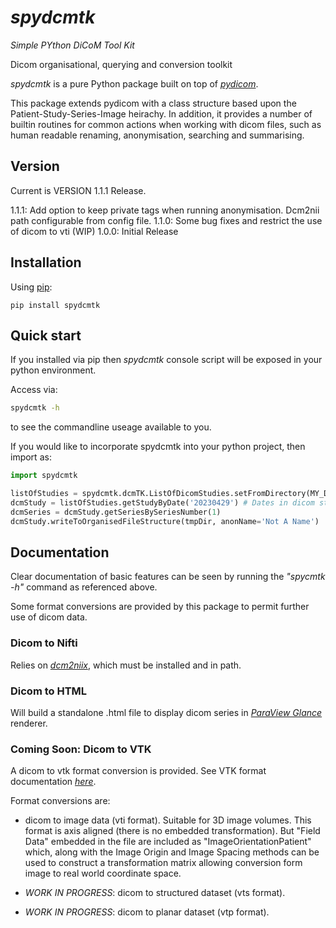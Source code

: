 # *spydcmtk*

*Simple PYthon DiCoM Tool Kit*

Dicom organisational, querying and conversion toolkit

*spydcmtk* is a pure Python package built on top of [*pydicom*](https://github.com/pydicom/pydicom).

This package extends pydicom with a class structure based upon the Patient-Study-Series-Image heirachy. In addition, it provides a number of builtin routines for common actions when working with dicom files, such as human readable renaming, anonymisation, searching and summarising. 

## Version

Current is VERSION 1.1.1 Release. 

1.1.1: Add option to keep private tags when running anonymisation. Dcm2nii path configurable from config file. 
1.1.0: Some bug fixes and restrict the use of dicom to vti (WIP)
1.0.0: Initial Release

## Installation

Using [pip](https://pip.pypa.io/en/stable/):
```
pip install spydcmtk
```

## Quick start

If you installed via pip then *spydcmtk* console script will be exposed in your python environment. 

Access via:
```bash
spydcmtk -h
```
to see the commandline useage available to you.


If you would like to incorporate spydcmtk into your python project, then import as:
```python
import spydcmtk

listOfStudies = spydcmtk.dcmTK.ListOfDicomStudies.setFromDirectory(MY_DICOM_DIRECTORY)
dcmStudy = listOfStudies.getStudyByDate('20230429') # Dates in dicom standard string format: YYYYMMDD
dcmSeries = dcmStudy.getSeriesBySeriesNumber(1)
dcmStudy.writeToOrganisedFileStructure(tmpDir, anonName='Not A Name')

```



## Documentation

Clear documentation of basic features can be seen by running the *"spycmtk -h"* command as referenced above. 

Some format conversions are provided by this package to permit further use of dicom data. 


### Dicom to Nifti

Relies on [*dcm2niix*](https://github.com/rordenlab/dcm2niix), which must be installed and in path.

### Dicom to HTML

Will build a standalone .html file to display dicom series in [*ParaView Glance*](https://www.kitware.com/exporting-paraview-scenes-to-paraview-glance/) renderer. 


### Coming Soon: Dicom to VTK

A dicom to vtk format conversion is provided. See VTK format documentation [*here*](https://examples.vtk.org/site/VTKFileFormats/). 

Format conversions are: 

- dicom to image data (vti format). Suitable for 3D image volumes. This format is axis aligned (there is no embedded transformation). But "Field Data" embedded in the file are included as "ImageOrientationPatient" which, along with the Image Origin and Image Spacing methods can be used to construct a transformation matrix allowing conversion form image to real world coordinate space. 

- *WORK IN PROGRESS*: dicom to structured dataset (vts format). 

- *WORK IN PROGRESS*: dicom to planar dataset (vtp format).